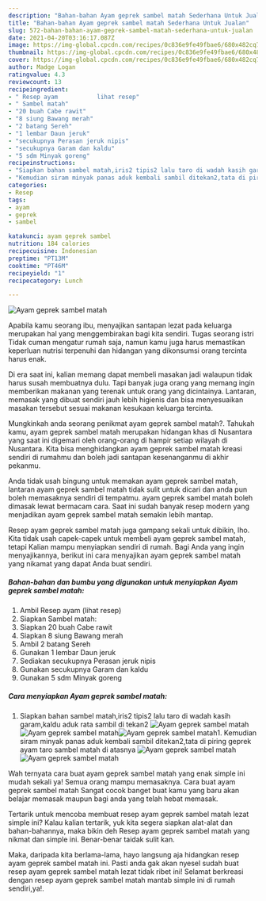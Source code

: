 ```yaml
---
description: "Bahan-bahan Ayam geprek sambel matah Sederhana Untuk Jualan"
title: "Bahan-bahan Ayam geprek sambel matah Sederhana Untuk Jualan"
slug: 572-bahan-bahan-ayam-geprek-sambel-matah-sederhana-untuk-jualan
date: 2021-04-20T03:16:17.087Z
image: https://img-global.cpcdn.com/recipes/0c836e9fe49fbae6/680x482cq70/ayam-geprek-sambel-matah-foto-resep-utama.jpg
thumbnail: https://img-global.cpcdn.com/recipes/0c836e9fe49fbae6/680x482cq70/ayam-geprek-sambel-matah-foto-resep-utama.jpg
cover: https://img-global.cpcdn.com/recipes/0c836e9fe49fbae6/680x482cq70/ayam-geprek-sambel-matah-foto-resep-utama.jpg
author: Madge Logan
ratingvalue: 4.3
reviewcount: 13
recipeingredient:
- " Resep ayam           lihat resep"
- " Sambel matah"
- "20 buah Cabe rawit"
- "8 siung Bawang merah"
- "2 batang Sereh"
- "1 lembar Daun jeruk"
- "secukupnya Perasan jeruk nipis"
- "secukupnya Garam dan kaldu"
- "5 sdm Minyak goreng"
recipeinstructions:
- "Siapkan bahan sambel matah,iris2 tipis2 lalu taro di wadah kasih garam,kaldu aduk rata sambil di tekan2"
- "Kemudian siram minyak panas aduk kembali sambil ditekan2,tata di piring geprek ayam taro sambel matah di atasnya"
categories:
- Resep
tags:
- ayam
- geprek
- sambel

katakunci: ayam geprek sambel 
nutrition: 184 calories
recipecuisine: Indonesian
preptime: "PT13M"
cooktime: "PT46M"
recipeyield: "1"
recipecategory: Lunch

---
```



![Ayam geprek sambel matah](https://img-global.cpcdn.com/recipes/0c836e9fe49fbae6/680x482cq70/ayam-geprek-sambel-matah-foto-resep-utama.jpg)

Apabila kamu seorang ibu, menyajikan santapan lezat pada keluarga merupakan hal yang menggembirakan bagi kita sendiri. Tugas seorang istri Tidak cuman mengatur rumah saja, namun kamu juga harus memastikan keperluan nutrisi terpenuhi dan hidangan yang dikonsumsi orang tercinta harus enak.

Di era  saat ini, kalian memang dapat membeli masakan jadi walaupun tidak harus susah membuatnya dulu. Tapi banyak juga orang yang memang ingin memberikan makanan yang terenak untuk orang yang dicintainya. Lantaran, memasak yang dibuat sendiri jauh lebih higienis dan bisa menyesuaikan masakan tersebut sesuai makanan kesukaan keluarga tercinta. 



Mungkinkah anda seorang penikmat ayam geprek sambel matah?. Tahukah kamu, ayam geprek sambel matah merupakan hidangan khas di Nusantara yang saat ini digemari oleh orang-orang di hampir setiap wilayah di Nusantara. Kita bisa menghidangkan ayam geprek sambel matah kreasi sendiri di rumahmu dan boleh jadi santapan kesenanganmu di akhir pekanmu.

Anda tidak usah bingung untuk memakan ayam geprek sambel matah, lantaran ayam geprek sambel matah tidak sulit untuk dicari dan anda pun boleh memasaknya sendiri di tempatmu. ayam geprek sambel matah boleh dimasak lewat bermacam cara. Saat ini sudah banyak resep modern yang menjadikan ayam geprek sambel matah semakin lebih mantap.

Resep ayam geprek sambel matah juga gampang sekali untuk dibikin, lho. Kita tidak usah capek-capek untuk membeli ayam geprek sambel matah, tetapi Kalian mampu menyiapkan sendiri di rumah. Bagi Anda yang ingin menyajikannya, berikut ini cara menyajikan ayam geprek sambel matah yang nikamat yang dapat Anda buat sendiri.

<!--inarticleads1-->

##### Bahan-bahan dan bumbu yang digunakan untuk menyiapkan Ayam geprek sambel matah:

1. Ambil  Resep ayam           (lihat resep)
1. Siapkan  Sambel matah:
1. Siapkan 20 buah Cabe rawit
1. Siapkan 8 siung Bawang merah
1. Ambil 2 batang Sereh
1. Gunakan 1 lembar Daun jeruk
1. Sediakan secukupnya Perasan jeruk nipis
1. Gunakan secukupnya Garam dan kaldu
1. Gunakan 5 sdm Minyak goreng




<!--inarticleads2-->

##### Cara menyiapkan Ayam geprek sambel matah:

1. Siapkan bahan sambel matah,iris2 tipis2 lalu taro di wadah kasih garam,kaldu aduk rata sambil di tekan2
<img src="https://img-global.cpcdn.com/steps/a673fbcc0ce4d463/160x128cq70/ayam-geprek-sambel-matah-langkah-memasak-1-foto.jpg" alt="Ayam geprek sambel matah"><img src="https://img-global.cpcdn.com/steps/66167ec5144d480a/160x128cq70/ayam-geprek-sambel-matah-langkah-memasak-1-foto.jpg" alt="Ayam geprek sambel matah"><img src="https://img-global.cpcdn.com/steps/660023b62cc20a34/160x128cq70/ayam-geprek-sambel-matah-langkah-memasak-1-foto.jpg" alt="Ayam geprek sambel matah">1. Kemudian siram minyak panas aduk kembali sambil ditekan2,tata di piring geprek ayam taro sambel matah di atasnya
<img src="https://img-global.cpcdn.com/steps/c61149f7dc41b1cc/160x128cq70/ayam-geprek-sambel-matah-langkah-memasak-2-foto.jpg" alt="Ayam geprek sambel matah"><img src="https://img-global.cpcdn.com/steps/5052e7a676a1245c/160x128cq70/ayam-geprek-sambel-matah-langkah-memasak-2-foto.jpg" alt="Ayam geprek sambel matah">



Wah ternyata cara buat ayam geprek sambel matah yang enak simple ini mudah sekali ya! Semua orang mampu memasaknya. Cara buat ayam geprek sambel matah Sangat cocok banget buat kamu yang baru akan belajar memasak maupun bagi anda yang telah hebat memasak.

Tertarik untuk mencoba membuat resep ayam geprek sambel matah lezat simple ini? Kalau kalian tertarik, yuk kita segera siapkan alat-alat dan bahan-bahannya, maka bikin deh Resep ayam geprek sambel matah yang nikmat dan simple ini. Benar-benar taidak sulit kan. 

Maka, daripada kita berlama-lama, hayo langsung aja hidangkan resep ayam geprek sambel matah ini. Pasti anda gak akan nyesel sudah buat resep ayam geprek sambel matah lezat tidak ribet ini! Selamat berkreasi dengan resep ayam geprek sambel matah mantab simple ini di rumah sendiri,ya!.

